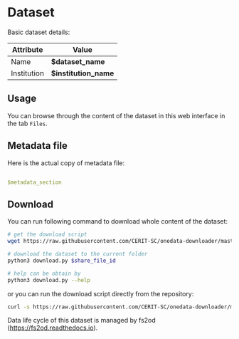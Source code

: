 # Dataset
Basic dataset details:

| Attribute   | Value                |
| ---         | ---                  |
| Name        | **$dataset_name**    |
| Institution | **$institution_name** |

## Usage
You can browse through the content of the dataset in this web interface in the tab `Files`.


## Metadata file

Here is the actual copy of metadata file:

```yaml

$metadata_section

```

## Download
You can run following command to download whole content of the dataset:
```sh
# get the download script
wget https://raw.githubusercontent.com/CERIT-SC/onedata-downloader/master/download.py

# download the dataset to the current folder
python3 download.py $share_file_id

# help can be obtain by
python3 download.py --help
```
or you can run the download script directly from the repository:
```sh
curl -s https://raw.githubusercontent.com/CERIT-SC/onedata-downloader/master/download.py | python3 - $share_file_id
```

Data life cycle of this dataset is managed by fs2od (https://fs2od.readthedocs.io).

